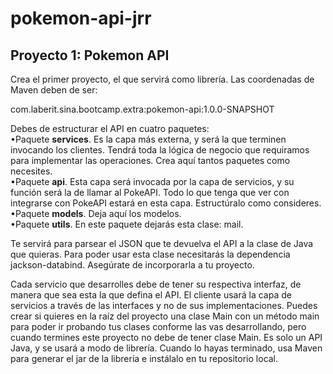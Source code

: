 # pokemon-api-jrr

## Proyecto 1: Pokemon API
Crea el primer proyecto, el que servirá como librería. Las coordenadas de Maven deben de ser:  

com.laberit.sina.bootcamp.extra:pokemon-api:1.0.0-SNAPSHOT  

Debes de estructurar el API en cuatro paquetes:  
•Paquete **services**. Es la capa más externa, y será la que terminen invocando los clientes.
Tendrá toda la lógica de negocio que requiramos para implementar las operaciones. 
Crea aquí tantos paquetes como necesites.  
•Paquete **api**. Esta capa será invocada por la capa de servicios, y su función será la de llamar al PokeAPI.
Todo lo que tenga que ver con integrarse con PokeAPI estará en esta capa. Estructúralo como consideres.  
•Paquete **models**. Deja aquí los modelos.  
•Paquete **utils**. En este paquete dejarás esta clase: mail. 

Te servirá para parsear el JSON que te devuelva el API a la clase de Java que quieras. 
Para poder usar esta clase necesitarás la dependencia jackson-databind. Asegúrate de incorporarla a tu proyecto.  

Cada servicio que desarrolles debe de tener su respectiva interfaz, de manera que sea esta la que defina el API.
El cliente usará la capa de servicios a través de las interfaces y no de sus implementaciones.
Puedes crear si quieres en la raíz del proyecto una clase Main con un método main para poder ir probando tus 
clases conforme las vas desarrollando, pero cuando termines este proyecto no debe de tener clase Main. 
Es solo un API Java, y se usará a modo de librería.
Cuando lo hayas terminado, usa Maven para generar el jar de la librería e instálalo en tu repositorio local.
